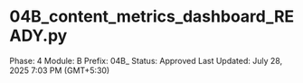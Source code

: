 # 04B_content_metrics_dashboard_READY.py

Phase: 4
Module: B
Prefix: 04B_
Status: Approved
Last Updated: July 28, 2025 7:03 PM (GMT+5:30)